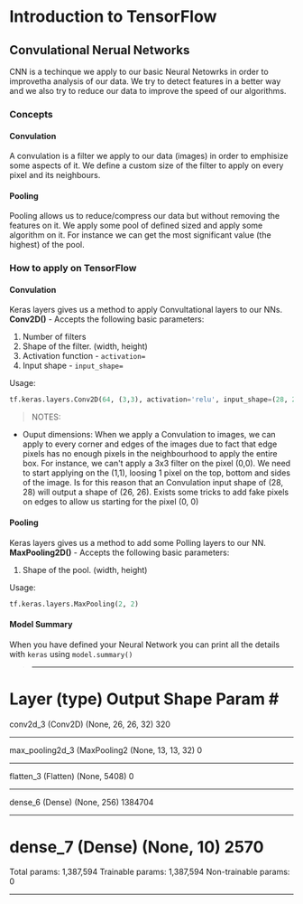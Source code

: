 # Introduction to TensorFlow
## Convulational Nerual Networks
CNN is a techinque we apply to our basic Neural Netowrks in order to improvetha analysis of our data. We try to detect features in a better way and we also try to reduce our data to improve the speed of our algorithms.

### Concepts
#### Convulation
A convulation is a filter we apply to our data (images) in order to emphisize some aspects of it. We define a custom size of the filter to apply on every pixel and its neighbours. 
#### Pooling
Pooling allows us to reduce/compress our data but without removing the features on it. We apply some pool of defined sized and apply some algorithm on it. For instance we can get the most significant value (the highest) of the pool.

### How to apply on TensorFlow

#### Convulation

Keras layers gives us a method to apply Convultational layers to our NNs.
**Conv2D()** - Accepts the following basic parameters:
  1. Number of filters 
  2. Shape of the filter. (width, height)
  3. Activation function - `activation=`
  4. Input shape - `input_shape=`

Usage: 
```python
tf.keras.layers.Conv2D(64, (3,3), activation='relu', input_shape=(28, 28, 1))
```

> NOTES: 
* Ouput dimensions: When we apply a Convulation to images, we can apply to every corner and edges of the images due to fact that edge pixels has no enough pixels in the neighbourhood to apply the entire box. For instance, we can't apply a 3x3 filter on the pixel (0,0). We need to start applying on the (1,1), loosing 1 pixel on the top, bottom and sides of the image. Is for this reason that an Convulation input shape of (28, 28) will output a shape of (26, 26). Exists some tricks to add fake pixels on edges to allow us starting for the pixel (0, 0) 


#### Pooling
Keras layers gives us a method to add some Polling layers to our NN.
**MaxPooling2D()** - Accepts the following basic parameters:
  1. Shape of the pool. (width, height)

Usage: 
```python
tf.keras.layers.MaxPooling(2, 2)
```

#### Model Summary
When you have defined your Neural Network you can print all the details with `keras` using `model.summary()`

>_________________________________________________________________
Layer (type)                 Output Shape              Param #   
=================================================================
conv2d_3 (Conv2D)            (None, 26, 26, 32)        320       
_________________________________________________________________
max_pooling2d_3 (MaxPooling2 (None, 13, 13, 32)        0         
_________________________________________________________________
flatten_3 (Flatten)          (None, 5408)              0         
_________________________________________________________________
dense_6 (Dense)              (None, 256)               1384704   
_________________________________________________________________
dense_7 (Dense)              (None, 10)                2570      
=================================================================
Total params: 1,387,594
Trainable params: 1,387,594
Non-trainable params: 0
_________________________________________________________________
